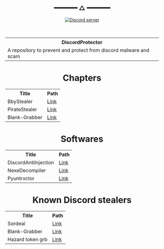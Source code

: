 <h2 align="center"> ━━━━━━  △  ━━━━━━ </h2>
<div align="center">
   <p></p>
   <a href="https://discord.gg/linuxfr">
      <img alt="Discord server" src="https://discord.com/api/guilds/1058067015891431514/embed.png?style=banner4">
   </a>
   <br><br><br>
  <table align="center">
  <tr>
    <th>DiscordProtector</th>
  </tr>
  <tr>
    <td>A repository to prevent and protect from discord malware and scam</td>
  </tr>
</table>
</div>
<p/>


<h1 align="center">Chapters</h1>

<table align="center">
  <tr><th>Title</th>          <th>Path</th></tr>
  <tr><td>BbyStealer</td>     <td><a href="https://github.com/xUnknown433/DiscordProtector/blob/main/chapters/BbyStealer.md">Link</a></td></tr>
  <tr><td>PirateStealer</td>     <td><a href="https://github.com/xUnknown433/DiscordProtector/blob/main/chapters/PirateStealer.md">Link</a></td></tr>
  <tr><td>Blank-Grabber</td>     <td><a href="https://github.com/xUnknown433/DiscordProtector/blob/main/chapters/Blank-Grabber.md">Link</a></td></tr>
</table>

<h1 align="center">Softwares</h1>

<table align="center">
  <tr><th>Title</th>          <th>Path</th></tr>
  <tr><td>DiscordAntiInjection</td>     <td><a href="https://github.com/n3k0girl/DiscordAntiInjection">Link</a></td></tr>
  <tr><td>NexeDecompiler</td>     <td><a href="https://github.com/DiscordSaver/nexe-decompiler">Link</a></td></tr>
  <tr><td>Pyuntrxctor</td>     <td><a href="https://gist.github.com/n3k0girl/79c18900b6a0c5b83c7d62de5173ccca">Link</a></td></tr>
</table>

<h1 align="center">Known Discord stealers</h1>

<table align="center">
  <tr><th>Title</th>          <th>Path</th></tr>
  <tr><td>Sordeal</td>     <td><a href="https://github.com/SOrdeal/Sordeal-Stealer">Link</a></td></tr>
  <tr><td>Blank-Grabber</td>     <td><a href="https://github.com/Blank-c/Blank-Grabber">Link</a></td></tr>
  <tr><td>Hazard token grb</td>     <td><a href="https://github.com/Rbimo/Hazard-Token-Grabber.v2">Link</a></td></tr>
</table>
